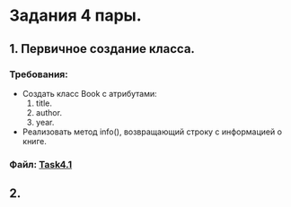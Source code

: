# Задания 4 пары.
## 1. Первичное создание класса.
### Требования:
- Создать класс Book с атрибутами:
  1. title.
  2. author.
  3. year.
- Реализовать метод info(), возвращающий строку с информацией о книге.
### Файл: [Task4.1](https://github.com/BozakGAD/A_bit_of_prog_1_sem/blob/main/source/4_pair/4.1.py)
## 2. 
